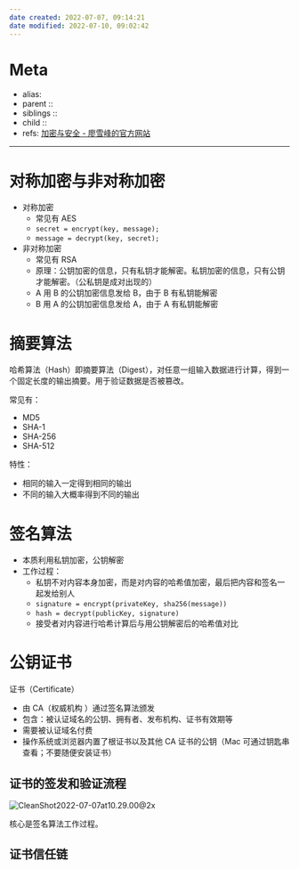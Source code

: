 ```yaml
---
date created: 2022-07-07, 09:14:21
date modified: 2022-07-10, 09:02:42
---
```


# Meta

- alias:
- parent ::
- siblings ::
- child ::
- refs: [加密与安全 - 廖雪峰的官方网站](https://www.liaoxuefeng.com/wiki/1252599548343744/1255943717668160)

---

# 对称加密与非对称加密

- 对称加密
    - 常见有 AES
    - `secret = encrypt(key, message);`
    - `message = decrypt(key, secret);`
- 非对称加密
    - 常见有 RSA
    - 原理：公钥加密的信息，只有私钥才能解密。私钥加密的信息，只有公钥才能解密。（公私钥是成对出现的）
    - A 用 B 的公钥加密信息发给 B，由于 B 有私钥能解密
    - B 用 A 的公钥加密信息发给 A，由于 A 有私钥能解密

# 摘要算法

哈希算法（Hash）即摘要算法（Digest），对任意一组输入数据进行计算，得到一个固定长度的输出摘要。用于验证数据是否被篡改。

常见有：

- MD5
- SHA-1
- SHA-256
- SHA-512

特性：

- 相同的输入一定得到相同的输出
- 不同的输入大概率得到不同的输出

# 签名算法

- 本质利用私钥加密，公钥解密
- 工作过程：
    - 私钥不对内容本身加密，而是对内容的哈希值加密，最后把内容和签名一起发给别人
    - `signature = encrypt(privateKey, sha256(message))`
    - `hash = decrypt(publicKey, signature)`
    - 接受者对内容进行哈希计算后与用公钥解密后的哈希值对比

# 公钥证书

证书（Certificate）

- 由 CA（权威机构 ）通过签名算法颁发
- 包含：被认证域名的公钥、拥有者、发布机构、证书有效期等
- 需要被认证域名付费
- 操作系统或浏览器内置了根证书以及其他 CA 证书的公钥（Mac 可通过钥匙串查看；不要随便安装证书）

## 证书的签发和验证流程

![CleanShot2022-07-07at10.29.00@2x](https://pic-bed-615.oss-cn-beijing.aliyuncs.com/CleanShot%202022-07-07%20at%2010.29.00@2x.png)

核心是签名算法工作过程。

## 证书信任链
